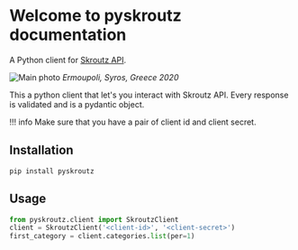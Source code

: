 # Welcome to pyskroutz documentation

A Python client for [Skroutz API](https://developer.skroutz.gr/api/v3/).

![Main photo](https://i.imgur.com/98Ddr0h.jpg)
*Ermoupoli, Syros, Greece 2020*

This a python client that let's you interact with Skroutz API. Every response is validated and is a pydantic object.

!!! info
    Make sure that you have a pair of client id and client secret.

## Installation

```shell
pip install pyskroutz
```

## Usage

```python
from pyskroutz.client import SkroutzClient
client = SkroutzClient('<client-id>', '<client-secret>')
first_category = client.categories.list(per=1)
```
